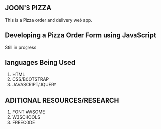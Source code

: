 ## JOON'S PIZZA
This is a Pizza order  and delivery  web app.
## Developing a Pizza Order Form using JavaScript
 Still in progress
 ## languages Being Used 
 1. HTML
 2. CSS/BOOTSTRAP
 3. JAVASCRIPT/JQUERY
 ## ADITIONAL  RESOURCES/RESEARCH
 1. FONT AWSOME
 2. W3SCHOOLS
 3. FREECODE



